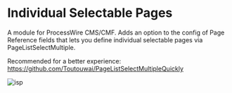 # Individual Selectable Pages

A module for ProcessWire CMS/CMF. Adds an option to the config of Page Reference fields that lets you define individual selectable pages via PageListSelectMultiple.

Recommended for a better experience: https://github.com/Toutouwai/PageListSelectMultipleQuickly

![isp](https://user-images.githubusercontent.com/1538852/84483150-0a677380-aced-11ea-9c63-605ef881cfd3.gif)
